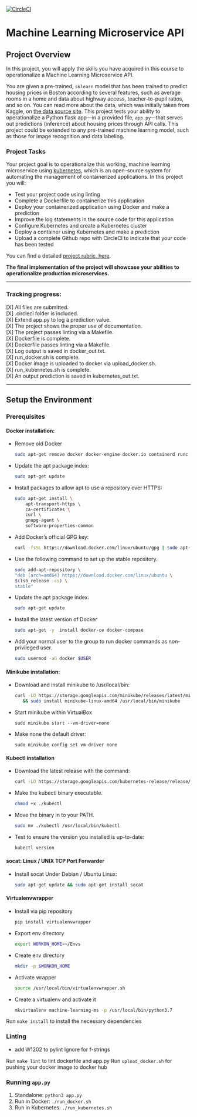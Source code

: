 [![CircleCI](https://circleci.com/gh/pivarnikjan/machine-learning-ms.svg?style=svg)](https://circleci.com/gh/pivarnikjan/machine-learning-ms)
# Machine Learning Microservice API

## Project Overview

In this project, you will apply the skills you have acquired in this course to operationalize a Machine Learning Microservice API.

You are given a pre-trained, `sklearn` model that has been trained to predict housing prices in Boston according to several features, such as average rooms in a home and data about highway access, teacher-to-pupil ratios, and so on. You can read more about the data, which was initially taken from Kaggle, on [the data source site](https://www.kaggle.com/c/boston-housing). This project tests your ability to operationalize a Python flask app—in a provided file, `app.py`—that serves out predictions (inference) about housing prices through API calls. This project could be extended to any pre-trained machine learning model, such as those for image recognition and data labeling.

### Project Tasks

Your project goal is to operationalize this working, machine learning microservice using [kubernetes](https://kubernetes.io/), which is an open-source system for automating the management of containerized applications. In this project you will:
* Test your project code using linting
* Complete a Dockerfile to containerize this application
* Deploy your containerized application using Docker and make a prediction
* Improve the log statements in the source code for this application
* Configure Kubernetes and create a Kubernetes cluster
* Deploy a container using Kubernetes and make a prediction
* Upload a complete Github repo with CircleCI to indicate that your code has been tested

You can find a detailed [project rubric, here](https://review.udacity.com/#!/rubrics/2576/view).

**The final implementation of the project will showcase your abilities to operationalize production microservices.**

---

### Tracking progress: <br>
[X] All files are submitted. <br>
[X] .circleci folder is included. <br>
[X] Extend app.py to log a prediction value. <br>
[X] The project shows the proper use of documentation. <br>
[X] The project passes linting via a Makefile. <br>
[X] Dockerfile is complete. <br>
[X] Dockerfile passes linting via a Makefile. <br>
[X] Log output is saved in docker_out.txt. <br>
[X] run_docker.sh is complete. <br>
[X] Docker image is uploaded to docker via upload_docker.sh. <br>
[X] run_kubernetes.sh is complete. <br>
[X] An output prediction is saved in kubernetes_out.txt. <br>

---

## Setup the Environment

### Prerequisites

#### Docker installation:

- Remove old Docker
    ```bash
    sudo apt-get remove docker docker-engine docker.io containerd runc
    ```
- Update the apt package index:
    ```bash
    sudo apt-get update
    ```
- Install packages to allow apt to use a repository over HTTPS:
    ```bash
    sudo apt-get install \
        apt-transport-https \
        ca-certificates \
        curl \
        gnupg-agent \
        software-properties-common
    ```
- Add Docker’s official GPG key:
    ```bash
    curl -fsSL https://download.docker.com/linux/ubuntu/gpg | sudo apt-key add -
    ```
- Use the following command to set up the stable repository.
    ```bash
    sudo add-apt-repository \
   "deb [arch=amd64] https://download.docker.com/linux/ubuntu \
   $(lsb_release -cs) \
   stable"
    ```
- Update the apt package index.
    ```bash
    sudo apt-get update
    ```
- Install the latest version of Docker
    ```bash
    sudo apt-get -y  install docker-ce docker-compose
    ```
- Add your normal user to the group to run docker commands as non-privileged user.
    ```bash
    sudo usermod -aG docker $USER
    ```

#### Minikube installation:
- Download and install minikube to /usr/local/bin:
    ``` bash
    curl -LO https://storage.googleapis.com/minikube/releases/latest/minikube-linux-amd64 \
       && sudo install minikube-linux-amd64 /usr/local/bin/minikube
    ```
- Start minikube within VirtualBox
    ```
    sudo minikube start --vm-driver=none
    ```
- Make none the default driver:
    ```
    sudo minikube config set vm-driver none
    ```

#### Kubectl installation
- Download the latest release with the command:
    ```bash
    curl -LO https://storage.googleapis.com/kubernetes-release/release/`curl -s https://storage.googleapis.com/kubernetes-release/release/stable.txt`/bin/linux/amd64/kubectl

    ```
- Make the kubectl binary executable.
    ```bash
    chmod +x ./kubectl
    ```
- Move the binary in to your PATH.
    ```bash
    sudo mv ./kubectl /usr/local/bin/kubectl
    ```
- Test to ensure the version you installed is up-to-date:
    ```bash
    kubectl version
    ```

#### socat: Linux / UNIX TCP Port Forwarder
- Install socat Under Debian / Ubuntu Linux:
    ```bash
    sudo apt-get update && sudo apt-get install socat

    ```

#### Virtualenvwrapper
- Install via pip repository
    ```bash
    pip install virtualenvwrapper
    ```
- Export env directory
    ```bash
    export WORKON_HOME=~/Envs
    ```
- Create env directory
    ```bash
    mkdir -p $WORKON_HOME
    ```
- Activate wrapper
    ```bash
    source /usr/local/bin/virtualenvwrapper.sh
    ```
- Create a virtualenv and activate it
    ```bash
    mkvirtualenv machine-learning-ms -p /usr/local/bin/python3.7
    ```

Run `make install` to install the necessary dependencies

### Linting
- add W1202 to pylint Ignore for f-strings

Run `make lint` to lint dockerfile and app.py
Run `upload_docker.sh` for pushing your docker image to docker hub

### Running `app.py`

1. Standalone:  `python3 app.py`
2. Run in Docker:  `./run_docker.sh`
3. Run in Kubernetes:  `./run_kubernetes.sh`